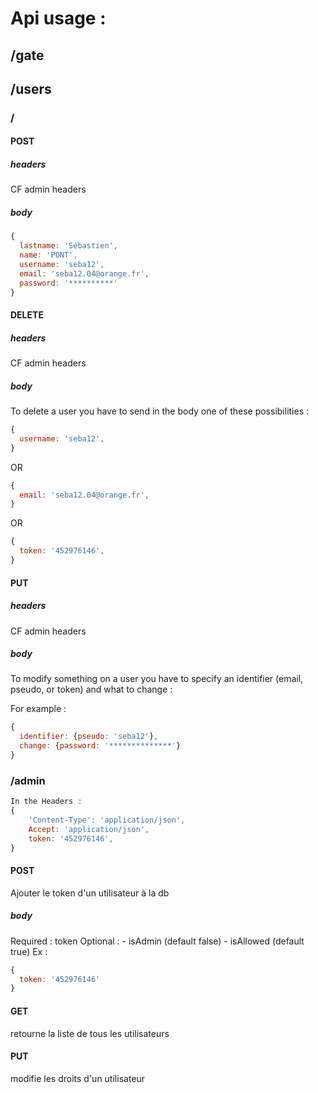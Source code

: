 # Api usage :

## /gate

## /users
### /
#### POST
##### headers
CF admin headers
##### body
```js
{
  lastname: 'Sébastien',
  name: 'PONT',
  username: 'seba12',
  email: 'seba12.04@orange.fr',
  password: '**********'
}
```
#### DELETE
##### headers
CF admin headers
##### body
To delete a user you have to send in the body one of these possibilities :
```js
{
  username: 'seba12',
}
```
OR
```js
{
  email: 'seba12.04@orange.fr',
}
```
OR
```js
{
  token: '452976146',
}
```
#### PUT
##### headers
CF admin headers
##### body
To modify something on a user you have to specify an identifier (email, pseudo, or token) and what to change :

For example :
```js
{
  identifier: {pseudo: 'seba12'},
  change: {password: '**************'}
}
```


### /admin
```js
In the Headers :
{
	'Content-Type': 'application/json',
	Accept: 'application/json',
	token: '452976146',
}
```
#### POST
Ajouter le token d'un utilisateur à la db
##### body
Required : token
Optional : 	- isAdmin (default false)
						- isAllowed (default true)
Ex : 
```js
{
  token: '452976146'
}
```

#### GET
retourne la liste de tous les utilisateurs

#### PUT
modifie les droits d'un utilisateur
